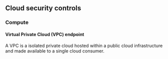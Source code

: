 ## Cloud security controls
### Compute
#### Virtual Private Cloud (VPC) endpoint
A VPC is a isolated private cloud hosted within a public cloud infrastructure and made available to a single cloud consumer.
